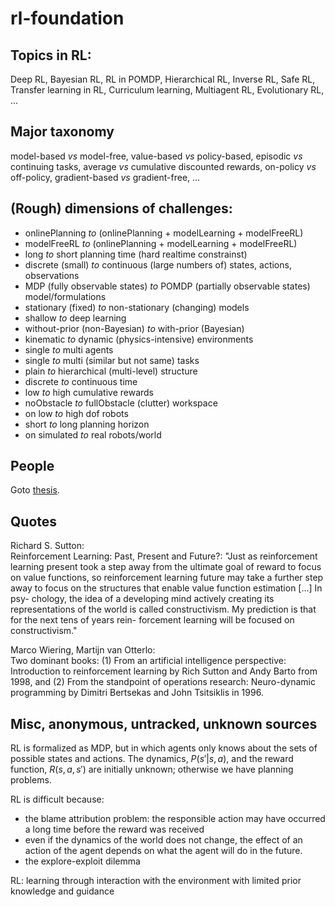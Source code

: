 # rl-foundation

## Topics in RL:
Deep RL,
Bayesian RL,
RL in POMDP,
Hierarchical RL,
Inverse RL,
Safe RL, 
Transfer learning in RL,
Curriculum learning,
Multiagent RL,
Evolutionary RL,
...

## Major taxonomy
model-based _vs_ model-free,
value-based _vs_ policy-based,
episodic _vs_ continuing tasks,
average _vs_ cumulative discounted rewards,
on-policy _vs_ off-policy,
gradient-based _vs_ gradient-free,
...

## (Rough) dimensions of challenges:
* onlinePlanning _to_ (onlinePlanning + modelLearning + modelFreeRL)
* modelFreeRL _to_ (onlinePlanning + modelLearning + modelFreeRL)
* long _to_ short planning time (hard realtime constrainst)
* discrete (small) _to_ continuous (large numbers of) states, actions, observations
* MDP (fully observable states) _to_ POMDP (partially observable states) model/formulations
* stationary (fixed) _to_ non-stationary (changing) models
* shallow _to_ deep learning
* without-prior (non-Bayesian) _to_ with-prior (Bayesian)
* kinematic _to_ dynamic (physics-intensive) environments
* single _to_ multi agents
* single _to_ multi (similar but not same) tasks
* plain _to_ hierarchical (multi-level) structure
* discrete _to_ continuous time
* low _to_ high cumulative rewards
* noObstacle _to_ fullObstacle (clutter) workspace
* on low _to_ high dof robots
* short _to_ long planning horizon
* on simulated _to_ real robots/world

## People
Goto [thesis](https://github.com/tttor/rl-foundation/tree/master/thesis).

## Quotes
Richard S. Sutton: <br />
Reinforcement Learning: Past, Present and Future?:
"Just as reinforcement learning present took a step away from the ultimate goal of reward to
focus on value functions, so reinforcement learning future may take a further step
away to focus on the structures that enable value function estimation [...] In psy-
chology, the idea of a developing mind actively creating its representations of the
world is called constructivism. My prediction is that for the next tens of years rein-
forcement learning will be focused on constructivism."

Marco Wiering, Martijn van Otterlo: <br/>
Two dominant books:
(1) From an artificial intelligence perspective: Introduction to reinforcement learning by Rich Sutton and Andy Barto from 1998, and
(2) From the standpoint of operations research: Neuro-dynamic programming by Dimitri Bertsekas and John Tsitsiklis in 1996.

## Misc, anonymous, untracked, unknown sources
RL is formalized as MDP, but in which agents only knows about the sets of possible states and actions.
The dynamics, $P(s'|s,a)$, and the reward function, $R(s,a,s')$ are initially unknown; otherwise we have planning problems.

RL is difficult because:
* the blame attribution problem:
  the responsible action may have occurred a long time before the reward was received
* even if the dynamics of the world does not change,
  the effect of an action of the agent depends on what the agent will do in the future.
* the explore-exploit dilemma

RL: learning through interaction with the environment with limited prior knowledge and guidance

